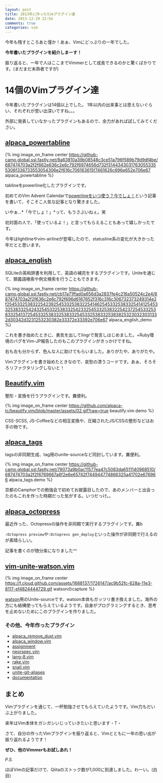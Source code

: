 ```yaml
---
layout: post
title: 2013年に作ったVimプラグイン達
date: 2013-12-29 22:54
comments: true
categories: vim
---
```


今年も残すところあと僅か！あぁ、Vimにどっぷりの一年でした。

**今年書いたプラグインを紹介しまーす！**

<!-- more -->

振り返ると、一年で人はここまでVimmerとして成長できるのかと驚くばかりです。(まだまだ未熟者ですが)

# 14個のVimプラグイン達

今年書いたプラグインは14個以上でした。
1年以内の出来事とは思えないぐらい、それぞれが思い出深いですね。。。

外部に発表していなかったプラグインもあるので、余力があれば試してみてください。

## [alpaca\_powertabline]( https://github.com/alpaca-tc/alpaca_powertabline )

{% img image_on_frame center https://github-camo.global.ssl.fastly.net/8a63810a39b08548c3ce51a796f589b79d9df4be/687474703a2f2f662e636c2e6c792f6974656d732f31443430317630553355306f336733553054306e2f616c706163615f7461626c696e652e706e67  alpaca_powertabline %}

tablineをpowerline化したプラグインです。

初めてのVim Advent Calendarで[powerlineをいつ使う？今でしょ！](https://qiita.com/alpaca_taichou/items/ab70f914a6a577e25d70)という記事を書いて、そこそこ人気な記事となり驚きました。

いやぁ...*「今でしょ！」*って、もうさぶいねぇ。笑

初対面の人で、「使っているよ！」と言ってもらえることもあって嬉しかったです。

今年はlightlineやvim-airlineが登場したので、statusline系の変化が大きかった年だとと思います。

## [alpaca\_english]( https://github.com/alpaca-tc/alpaca_english.git )

SQLiteの英和辞書を利用して、英語の補完をするプラグインです。Uniteを通じて、類義語検索や例文検索を行うこともできます。

{% img image_on_frame center https://github-camo.global.ssl.fastly.net/cb17a71ffad0a656d3a2837fe4c216a50524c2e4/687474703a2f2f636c2e6c792f696d6167652f316c316c306732373249314e2f254533253832254239254533253832254146254533253833254141254533253833254243254533253833254233254533253832254237254533253833254137254533253833253833254533253833253838253230323031332d30342d3231253230382e33372e33392e706e67 alpaca_english_demo %}

これを書き始めたときに、勇気を出してlingrで発言しはじめました。+Ruby環境のバグをVim-JP報告したのもこのプラグインがきっかけですね。

右も左も分からず、色んな人に助けてもらいました。ありがたや、ありがたや。

Vimプラグインを書き始めたときなので、哀愁の漂うコードです。あぁ、そろそろリファクタリングしないと！

## [Beautify.vim](https://github.com/alpaca-tc/beautify.vim.git)

整形・変換を行うプラグインです。糞便利。

{% img image_on_frame center https://github.com/alpaca-tc/beautify.vim/blob/master/assets/02.gif?raw=true beautify.vim demo %}

CSS-SCSS, JS-Coffeeなどの相互変換や、圧縮されたJS/CSSの整形などはお手の物です。

## [alpaca\_tags]( https://github.com/alpaca-tc/alpaca_tags )

tagsの非同期生成、tag用のunite-sourceなど同封しています。糞便利。

{% img image_on_frame center https://github-camo.global.ssl.fastly.net/78073a9b0ac11577ea47c5083da6511140968510/687474703a2f2f6769667a6f2e6e65742f744944774866325a41702e676966 alpaca_tags.demo %}

京都のCamphorでの勉強会で初めてお披露目したので、あのメンバーと出会ったのもこれを作った時期だった気がする。いつだっけ。。

## [alpaca\_octopress]( https://github.com/alpaca-tc/alpaca_octopress.vim )

最近作った、Octopressの操作を非同期で実行するプラグインです。糞b

`:Octopress preview`や`:Octopress gen_deploy`といった操作が非同期で行えるのが素晴らしい。

記事を書くのが随分楽になりました^^

## [vim-unite-watson.vim]( https://github.com/alpaca-tc/vim-unite-watson.vim )

{% img image_on_frame center https://f.cloud.github.com/assets/1688137/1726147/ac9b52fc-628a-11e3-8117-ef4824444729.gif watsonのcapture %}

[watson](https://goosecode.com/watson/)用のUnite-sourceです。watson本体もガッツリ書き換えました。海外の方にも結構使ってもらえているようです。自身がプログラミングするとき、思考を止めないためにこのプラグインを作りました。

### その他、今年作ったプラグイン

- [alpaca\_remove\_dust.vim]( https://github.com/alpaca-tc/alpaca_remove_dust.vim )
- [alpaca\_window.vim]( https://github.com/alpaca-tc/alpaca_window.vim )
- [assignment]( https://github.com/alpaca-tc/assignment )
- [neorspec.vim]( https://github.com/alpaca-tc/neorspec.vim )
- [lang-8.vim]( https://github.com/alpaca-tc/lang-8.vim )
- [rake.vim]( https://github.com/alpaca-tc/rake.vim )
- [snail.vim]( https://github.com/alpaca-tc/snail.vim )
- [unite-git-aliases]( https://github.com/alpaca-tc/unite-git-aliases )
- [documentation]( https://github.com/alpaca-tc/documentation )

## まとめ

Vimプラグインを通じて、一杯勉強させてもらえていたようです。Vim力もだいぶ上がりました。

来年はVim本体をガシガシいじっていきたいと思います・T・


さて、自分の作ったVimプラグインを振り返ると、Vimとともに一年の思い出が振り返れるようです！

**ぜひ、他のVimmerもお試しあれ！**

*P.S.*

ほぼVimの記事だけで、Qiitaのストック数が1,000に到達しました。わーい。(白目)
